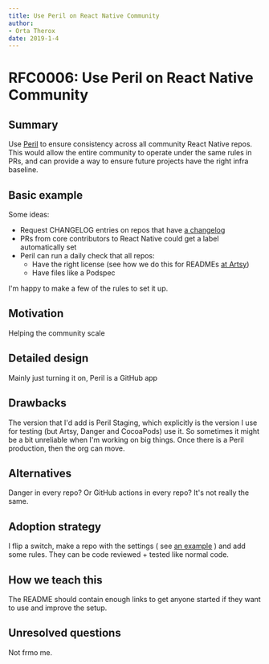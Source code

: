 ```yaml
---
title: Use Peril on React Native Community
author:
- Orta Therox
date: 2019-1-4
---
```


# RFC0006: Use Peril on React Native Community

## Summary

Use [Peril](https://github.com/danger/peril) to ensure consistency across all community React Native repos. This would allow the entire community to
operate under the same rules in PRs, and can provide a way to ensure future projects have the right infra baseline.

## Basic example

Some ideas:

- Request CHANGELOG entries on repos that have [a changelog](https://github.com/react-native-community/react-native-video/blob/master/CHANGELOG.md)
- PRs from core contributors to React Native could get a label automatically set
- Peril can run a daily check that all repos:
  - Have the right license (see how we do this for READMEs [at Artsy](https://github.com/artsy/peril-settings/blob/master/tasks/closedSourceRationaleCheck.ts))
  - Have files like a Podspec

I'm happy to make a few of the rules to set it up.

## Motivation

Helping the community scale

## Detailed design

Mainly just turning it on, Peril is a GitHub app

## Drawbacks

The version that I'd add is Peril Staging, which explicitly is the version I use for testing (but Artsy, Danger and 
CocoaPods) use it. So sometimes it might be a bit unreliable when I'm working on big things. Once there is a Peril 
production, then the org can move.

## Alternatives

Danger in every repo? Or GitHub actions in every repo? It's not really the same.

## Adoption strategy

I flip a switch, make a repo with the settings ( see [an example](https://github.com/artsy/peril-settings#artsy-peril-settings) ) and add some rules. They can be code reviewed + tested like normal code.

## How we teach this

The README should contain enough links to get anyone started if they want to use and improve the setup.

## Unresolved questions

Not frmo me.

